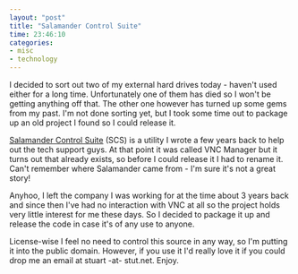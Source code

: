 ```yaml
---
layout: "post"
title: "Salamander Control Suite"
time: 23:46:10
categories: 
- misc
- technology
---
```

I decided to sort out two of my external hard drives today - haven't used either for a long time. Unfortunately one of them has died so I won't be getting anything off that. The other one however has turned up some gems from my past. I'm not done sorting yet, but I took some time out to package up an old project I found so I could release it.

<a href="http://stut.net/projects/salamandercs/" title="VNC Console">Salamander Control Suite</a> (SCS) is a utility I wrote a few years back to help out the tech support guys. At that point it was called VNC Manager but it turns out that already exists, so before I could release it I had to rename it. Can't remember where Salamander came from - I'm sure it's not a great story!

Anyhoo, I left the company I was working for at the time about 3 years back and since then I've had no interaction with VNC at all so the project holds very little interest for me these days. So I decided to package it up and release the code in case it's of any use to anyone.

License-wise I feel no need to control this source in any way, so I'm putting it into the public domain. However, if you use it I'd really love it if you could drop me an email at stuart -at- stut.net. Enjoy.